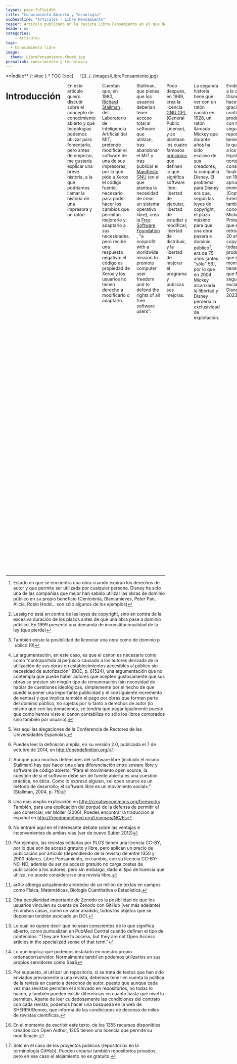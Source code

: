 ```yaml
---
layout: page-fullwidth
title: "Conocimiento Abierto y Tecnología"
subheadline: "Artículos - Libre Pensamiento"
teaser: Artículo publicado en la revista Libre Pensamiento en el que desarrollo la idea de la necesidad de publicar de forma no sólo gratuita, sino "libre".
header: no
categories:
    - Articulos
tags:
  - Conocimiento libre
image:
  thumb: LibrePensamiento-thumb.jpg
permalink: conocimiento-y-tecnologia
---
```


<div class="row">
<div class="medium-4 medium-push-8 columns" markdown="1">
<div class="panel radius" markdown="1">
**Índice**
{: #toc }
*  TOC
{:toc}
</div>
![](../../images/LibrePensamiento.jpg)
</div><!-- /.medium-4.columns -->


<div class="medium-8 medium-pull-4 columns" markdown="1">

# Introducción #
En este artículo quiero discutir sobre el concepto de conocimiento abierto y qué tecnologías podemos utilizar para fomentarlo, pero antes de empezar, me gustaría explicar una breve historia, a la que podríamos llamar la historia de una impresora y un ratón.

Cuentan que, en 1980, [Richard Stallman](https://www.stallman.org/) , del Laboratorio de Inteligencia Artificial del MIT, pretende modificar el software de una de sus impresoras, por lo que  pide a Xerox el código fuente, necesario para poder hacer los cambios que permitan mejorarlo y adaptarlo a sus necesidades, pero recibe una respuesta negativa: el código es propiedad de Xerox y los usuarios no tienen derecho a modificarlo o adaptarlo.

Stallman, que piensa que los usuarios deberían tener acceso total al software que utilizan, tras abandonar el MIT y tras publicar el [Manifiesto GNU](http://www.gnu.org/gnu/manifesto.es.html)  (en el que plantea la necesidad de crear un sistema operativo libre), crea la [Free Software Foundation](https://www.fsf.org/) , "a nonprofit with a worldwide mission to promote computer user freedom and to defend the rights of all free software users".

Poco después, en 1989, crea la licencia [GNU GPL](http://www.gnu.org/licenses/gpl.html) (General Public License), y se plantean los cuatro famosos [principios](https://www.gnu.org/philosophy/free-sw.es.html) que definen lo que significa software libre: libertad de ejecutar, libertad de estudiar y modificar, libertad de distribuir, y la libertad de mejorar el programa y publicas sus mejoras.

La segunda historia tiene que ver con un ratón nacido en 1928, un ratón llamado Mickey que durante años ha sido esclavo de sus creadores, la compañía Disney. El problema para Disney era que, según las leyes de copyright, el plazo máximo para que una obra pasara a dominio público[^fn1], era de 75 años (antes "sólo" 56), por lo que en 2004 Mickey alcanzaría la libertad y Disney perdería la exclusividad de explotación.

Evidentemente, a la compañía Disney no le hace mucha gracia perder el control sobre un producto que con toda seguridad le reporta grandes beneficios, por lo que presiona a los legisladores norteamericanos consiguiendo finalmente que en 1998 se apruebe una enmienda (Copyright Term Extension Act, también conocida como Mickey Mouse Protection Act) que extiende retroactivamente 20 años más el copyright para todas aquellas producciones que en ese momento lo tienen, por lo que Micky seguirá siendo esclavo de la Disney hasta 2023.

En esta historia juega un papel importante Lawrence Lessig, que considera injusto alargar (cada vez más) los plazos del copyright para beneficiar (básicamente) a grandes compañías a expensas de la inmensa mayoría de consumidores de productos culturales, y que considera incorrectos los argumentos que se suelen utilizar para la defensa de la extensíon de los plazos[^fn2]. del copyright.

Al igual que Stallman, Lessig crea en 2001 una fundación, [Creative Commons](http://creativecommons.org), una organización sin ánimo de lucro que "nace con la misión de ofrecer soporte técnico y legal a un movimiento que defiende la necesidad de acceso universal a la investigación, la educación y la participación cultural como modelo de crecimiento, innovación y desarrollo." (Vera, 2014) utilizando por lo tanto el copyright no para excluir, sino para integrar, para permitir el acceso abierto al conocimiento.

Aunque son ampliamente conocidas, recordemos que las licencias Creative Commons implican diferentes niveles de "apertura" en función de cómo se [combinan una serie de criterios](http://creativecommons.org/choose/): permitir o no la creación de adaptaciones y modificaciones de la obra (ND cuando no se permiten), y en ese caso, si es necesario o no que la obra modificada se comparta de la misma forma (SA, cuando hay que compartir de la misma forma), y finalmente si se permite o no el uso comercial de la obra (NC si no se permite el uso comercial)[^fn3].

# Cercamientos #
¿Por qué estas dos historias? Porque son el reflejo de dos formas de ver y de hacer, de dos formas de entender las producciones culturales. Tanto en el caso del software como en el de los productos culturales en general, nos encontramos con quienes defienden lo privado, lo cerrado frente a quienes defienden lo abierto, lo común, lo público.

Y también porque creo que es imprescindible reivindicar la segunda opción, reivindicar la necesidad de defender y fomentar el conocimiento abierto, puesto que, aunque cada día se escuchan más voces a su favor, también es cierto que cada día nos encontramos con amenazas, con intentos de limitarlo, con la aparición de nuevos ["cercamientos culturales"](http://es.wikipedia.org/wiki/Cercamiento) de lo que debemos entender que es un bién común.

>"(...) we are in the middle of a second  enclosure movement. While it sounds grandiloquent to call it "the  enclosure of the intangible commons of the mind," in a very real sense  that is just what it is. True, the new state-created property rights  may be "intellectual" rather than "real," but once again things that  were formerly thought of as common property, or as "uncommodifiable," or  outside the market altogether, are being covered with new, or newly  extended, property rights." (Boyle 2008, p. 62)

Como ejemplo de cercamiento de lo que se entiende tradicionalmente por bien común, lo encontramos en nuestro país con la ["Ley Montoro"](https://www.boe.es/boe/dias/2013/12/30/pdfs/BOE-A-2013-13756.pdf) que reproduce los antiguos cercamientos de los bienes comunales. Por lo que respecta al conocimiento, entre también podemos ver como cercamiento el [Real Decreto 624/2014](http://www.boe.es/boe/dias/2014/08/01/pdfs/BOE-A-2014-8275.pdf), "por el que se desarrolla el derecho de remuneración a los autores por los préstamos de sus obras realizadas en determinados establecimientos accesibles al público", es decir,  el decreto que regula la aplicación a las bibliotecas (excepto a las de municipios de menos de 5000 habitantes y a las de instituciones docentes del sistema educativo español) de un canon por el préstamo de libros de 0,16€ por ejemplar adquirido por la biblioteca más 0,05 por socio de la misma[^fn4].

Por otra parte, también se encuentra en proceso de aprobación definitiva el ["Proyecto de ley de reforma de la Ley de Propiedad Intelectual"](https://docs.google.com/viewer?url=http%3A%2F%2Fwww.senado.es%2Flegis10%2Fpublicaciones%2Fpdf%2Fsenado%2Fbocg%2FBOCG_D_10_388_2650.PDF), una ley que en la línea de la Ley Montoro, supone un ataque de la idea de los bienes comunes y, en este caso, a la idea de conocimiento abierto. Podemos destacar aquí dos elementos de la ley.

En primer lugar, lo que se conoce como el canon AEDE (por referencia a la Asociación de Editores de Diarios Españoles) o la Tasa Google, que hará que tanto Google ([Google News](https://news.google.es/)) como otros buscadores o enlazadores ([Menéame](https://www.meneame.net/), [Flipboard](https://flipboard.com/)...), puedan publicar sin necesidad de autorización extractos (fragmentos no significativos) de noticias extraídas de otros medios, pagando a cambio una tasa a través de las entidades de gestión (CEDRO).

A pesar de que una parte significativa de los medios (los que tienen que percibirla) están en contra de este canon (por ejemplo la AEEPP, [Asociación Española de Editoriales de Publicaciones Periódicas](http://www.aeepp.com/), uno de los miembro de la [Coalición Pro Internet](http://coalicionprointernet.com/)),en España, a diferencia de otros países con legislaciones similares,se trata de un "derecho inalienable" para los creadores de noticias, es decir, que si un diario pensara que le es beneficioso  que otros utilicen parte de sus noticias (porque finalmente recibirá más visitas), y por lo tanto quisiera permitirlo sin necesidad de recibir una compensación económica, no podría hacerlo. De la misma forma, los agregadores tendrían que pagar incluso por contenidos con licencias que permitan su reutilización. El efecto previsible es la penalización de los nuevos medios, que perderán parte de su visibilidad (Ortiz, 2014), y el incremento del poder de las cabeceras conocidas.

Y por último, otro ejemplo de "derecho inalienable" que recoge el proyecto de ley es el de los autores de manuales universitarios o similares que, quieran o no, veran cómo las universidades pagarán un canon (unos 5€ por alumno) a una sociedad de gestión.

De nuevo, independientemente de las repercusiones económicas, implica también un nuevo atentado a los legítimos derechos de aquellas personas que deseen que sus obras se utilicen de una forma libre, a aquellas personas que defienden el conocimiento abierto y la publicación abierta.[^fn5]


# Abierto o Libre #
Por lo que hemos visto con las licencias Creative Commons, lo "abierto" puede implicar diferentes significados, y en ocasiones no queda claro a qué nos estamos refiriendo cuando hablamos de "acceso abierto" o de "conocimiento abierto". En ocasiones, con abierto estamos hablando de gratuito, y en ocasiones de libre, y creo que es necesario aclarar si significan lo mismo o no, puesto que es esta última acepción, la libertad, la que constituye el elemento fundamental de lo que estoy hablando.

La confusión recuerda a la que se produce también con el significado de "software libre" cuando se lo equipara con software gratuito, a pesar de que, como recuerda Stallman, "El «software libre» es una cuestión de libertad, no de precio. Para comprender este concepto, debemos pensar en la acepción de libre como en «libertad de expresión» y no como en «barra libre de cerveza»." (Stallman, 2004, p. 59). De una forma similar, cuando se habla de conocimiento abierto en ocasiones se interpreta como conocimiento gratuito sin que eso implique que se trate de conocimiento libre.

Una de las primeras definiciones de qué significa acceso abierto es la que aparece en la [Budapest Open Access Initiative](http://www.budapestopenaccessinitiative.org/translations/spanish-translation) (BOAI), un manifiesto que surge a partir de una conferencia  organizada en Budapest (febrero de 2002) por el Open Society Institue (actualmente [Open Society Foundations](http://www.opensocietyfoundations.org/)), cuyo objetivo es fomentar el acceso a la literatura científica.

En la BOAI se realiza la siguiente definición de acceso abierto:
>"Por "acceso abierto" a esta literatura queremos decir su disponibilidad gratuita en Internet público, permitiendo a cualquier usuario leer, descargar, copiar, distribuir, imprimir, buscar o usarlos con cualquier propósito legal, sin ninguna barrera financiera, legal o técnica, fuera de las que son inseparables de las que implica acceder a Internet mismo. La única limitación en cuanto a reproducción y distribución  y el único rol del copyright en este dominio, deberá ser dar a los autores el control sobre la integridad de sus trabajos y el derecho de ser adecuadamente reconocidos y citados."

Como vemos, se pone el énfasis en el acceso gratuito y en mantener la integridad de las obras (y por lo tanto la no posibilidad de modificarlas).

Poco después, aparecen dos nuevas declaraciones, la [Bethesda Statement on Open Access Publishing](http://legacy.earlham.edu/~peters/fos/bethesda.htm) (junio de 2003) y la [Berlin Declaration on Open Access to Knowledge in the Sciences and Humanities](http://openaccess.mpg.de/Berlin-Declaration) (octubre de 2003), en las que se produce un cambio significativo en cómo se entiende lo que significa "acceso abierto", se mantiene la idea de acceso gratuito, pero además se afirma que para definir un contenido como "abierto", los usuarios deben tener

>"(licencia) para hacer y distribuir trabajos derivativos, en cualquier medio digital para cualquier propósito responsable, todo sujeto al reconocimiento apropiado de autoría."

Como vemos, en esta nueva declaración se añade a la definición de "abierto" la posibilidad de realizar trabajos derivados, de utilizar, como hacía Disney, productos existentes para crear algo nuevo o simplemente para mejorarlo.

Finalmente, a partir de un nuevo encuentro diez años después de la BOAI, se publican una serie de [recomendaciones](http://www.budapestopenaccessinitiative.org/boai-10-translations/spanish) en las que se aclara el concepto de acceso abierto, con la diferenciación entre "acceso abierto gratis" y "acceso abierto libre", y en las que se prima el acceso abierto libre recomendando que

>"Cuando sea posible, las políticas de las entidades financiadoras deberían exigir el acceso abierto libre (libre OA), preferiblemente a través de una licencia CC-BY o su equivalente."

Aunque hay quienes defienden realizar esta diferenciación entre "gratis" y "libre" para caracterizar el acceso abierto (Suber, 2012), por mi parte prefiero la definición que ofrece la [Fundación Conocimiento Abierto](https://okfn.org/) (que se aplica tanto a contenido como a datos), que no realiza tal distinción y que pone el énfasis en la libertad (no sólo en la accesibilidad o gratuidad) de uso y modificación:

"Open means anyone can freely access, use, modify, and share for any purpose (subject, at most, to requirements that preserve provenance and openness)." O también "Open data can be freely used, modified, and shared by anyone for any purpose"[^fn6].

En base a estas definiciones queda claro que tanto si hablamos de "abierto" como de "libre", la clave está en la posibilidad de modificación. Por lo tanto, el software con licencia GPL es software libre y también abierto[^fn7], pero no son libres todas las licencias Creative Commons, sólo lo serían CCZero (dominio público), Atribución (BY) y Atribución Compartir-Igual (BY-SA), mientras que no lo son No Derivados (ND) ni NoComercial (NC) puesto que en ambos casos hay restricción de alguna libertad: la primera porque impediría reutilizar un trabajo en una obra derivada, y la segunda tampoco al impedir su uso comercial[^fn8].

Teniendo en cuenta esto, a partir de ahora, cuando me refiera a conocimiento o acceso abierto estaré hablando de conocimiento que es libremente accesible y libremente modificable.


# Tecnología #
En este apartado mostraré algunas de las tecnologías, que pueden facilitar el desarrollo del conocimiento abierto. Intentaré mostrar también algo quizás obvio, que la tecnología no es la panacea. Como todos sabemos, la tecnología la podemos utilizar para alcanzar diferentes objetivos, podemos utilizarla tanto para crear como para destruir, y podemos utilizarla tanto para cerrar como para abrir.

## Repositorios ##
Hemos visto que la BOAI, proponía dos formas de fomentar la difusión abierta del conocimiento académico, publicando en revistas científicas que permitan el acceso abierto a sus contenidos, y/o depositando (auto archivando) sus artículos en repositorios digitales. Es lo que actualmente se conoce como las "dos vías" para el acceso abierto, la "vía dorada" (revistas de acceso abierto) y la "vía verde" (repositorios)[^fn9].

Evidentemente, en ambos casos es necesaria la tecnología, tanto a nivel de hardware como a nivel de software, pero como comentaba hace un momento, aunque quizás necesaria, en absoluto es suficiente para favorecer el acceso abierto con las características de libertad que comentaba antes, pues en ambos casos, revistas y repositorios, podríamos estar hablando tanto de acceso abierto "gratis" como de acceso abierto "libre".

Es más, en el caso de la publicación en revistas OA,en las que el lector puede acceder gratuitamente a sus contenidos, puede que ni siquiera sean realmente gratis, puesto que en muchas ocasiones son los autores (o sus instituciones) quienes estén pagando a las editoriales lo que estas no cobran a los lectores[^fn10].

Por lo que respecta a la vía del autoarchivo, este puede realizarse en diferentes tipos de repositorios: institucionales, temáticos y genéricos.

Los repositorios institucionales, tal y como son definidos por [SPARC](http:///www.sparc.arl.org/) son "digital collections that capture and preserve the intellectual output of university communities---respond to two strategic issues facing academic institutions: 1) they provide a central component in reforming scholarly communication by stimulating innovation in a disaggregated publishing structure; and 2) they serve as tangible indicators of an institution's quality, thus increasing its visibility, prestige, and public value."

Por poner sólo un ejemplo, puedes visitar el [Dipòsit Digital de Documents de la UAB](http://ddd.uab.cat).

Los repositorios temáticos incluyen documentos dentro de un ámbito disciplinario específico. Por ejemplo, [arXiv](http://arxiv.org), uno de los más antiguos[^fn11], o [PubMed Central](http://www.ncbi.nlm.nih.gov/pmc/), con 3,2 millones de artículos de Biomedicina y Ciencias de la Vida.

En cuanto a los genéricos, evidentemente se caracterizan por no limitarse a un campo disciplinar, y por permitir una gran variedad de tipos de productos a depositar (artículos, pero también datos, imágenes...). Pondré como ejemplo en este caso [Figshare](http://figshare.com/), un repositorio que ofrece un servicio de pago y/o gratuito para el depósito de todo tipo de productos de investigación, y [ZENODO](http://zenodo.org), otro repositorio que admite cualquier tipo de objeto[^fn12].

Aunque puede que no sean los más representativos, lo interesante de estos dos repositorios es que aunque por lo general las políticas de los repositorios es que sea el autor quien elija el tipo de licencia[^fn13], en su caso apuestan por el "auténtico" acceso abierto. Por ejemplo, Figshare, es un servicio gratuito sólo para aquellos objetos que se hacen accesibles públicamente, si queremos que sean privados será necesario pagar una cuota. Además, la licencia que se aplica es de tipo CC-BY para los objetos no-datos, y CC0 para los datos. Por su parte, Zenodo aunque permite que los usuarios elijan el tipo de licencia, apuesta también por "open data in all its forms (meaning data that anyone is free to use, reuse, and redistribute)".

En cualquier caso, como vemos, lo relevante no es tanto el servicio que utilicemos, sino su política en cuanto a las licencias que permiten o fomentan y "nuestra política" en cuanto al tipo de licencias que preferimos utilizar.


## Escritura abierta ##
Evidentemente, antes de poder publicar o depositar hay que escribir, y si trabajamos en equipo una opción es utilizar software para la escritura colaborativa para evitar el típico circuito de envíos y reenvíos de documentos por correo electrónico con las aportaciones de los diferentes colaboradores y con las sucesivas correcciones. No voy a hablar  de editores en la nube como [Google Docs](http://docs.google.com), [Zoho Docs](http://www.zoho.com/docs/), o los más recientes [Quip](http://quip.com), o [Hackpad](http://hackpad.com) (adquirido por Dropbox)  todos ellos del tipo SaaS (Software as a Service), es decir, software que no instalamos en nuestro servidor sino que lo ejecutamos en "la nube" y que en la mayoría de los casos es software propietario (no libre).

Existen alternativas libres[^fn14], algunas de ellas menos atractivas estéticamente y con menos funcionalidades de edición, como por ejemplo [TitanPad](http://titanpad.com), [Etherpad](http://etherpad.org), o [Fiduswriter](http://es.fiduswriter.org) (que se presenta a sí mismo como un editor en línea para la escritura colaborativa pensado especialmente para académicos).

Aunque esos programas nos pueden facilitar la vida, realmente tienen poco que ver con el conocimiento abierto, puesto que podemos utilizarlos simplemente para crear, colaborativamente, productos cerrados (a los que únicamente vamos a tener acceso nosotros y nuestros colaboradores), o que posteriormente vamos a hacer públicos pero no abiertos en el sentido que hemos definido antes.

Evidentemente, podríamos poner los documentos a disposición de la comunidad depositándolos en un repositorio, pero de nuevo no es el software concreto que hayamos utilizado el que definirá el grado en que será abierto, sino el tipo de licencia que utilicemos[^fn15].

Un claro ejemplo de esto podemos encontrarlo con los contenidos disponibles en [OER Commons](http://www.oercommons.org/), un repositorio de recursos educativos abiertos (Open Educational Resources) en el que pueden descargarse de forma gratuita una gran cantidad de materiales educativos y además ofrece una herramienta de edición on line para la creación de contenidos, [Open Author](https://www.oercommons.org/open-author-about), que permite la edición colaborativa de este tipo de recursos, y permite, especialmente, reutilizarlos para modificarlos y adaptarlos, siempre y cuando los creadores hayan escogido una licencia CC que lo permita[^fn16]. Por lo tanto, se trata de una forma diferente de escritura colaborativa, en la que no se colabora directamente con el autor original, sino trabajando en la propia versión de forma independiente pero manteniendo la atribución de autoría del trabajo original.

Esto último, la posibilidad de reutilizar y mezclar otros recursos, me parece sin duda alguna lo más interesante de la plataforma, puesto que se ajusta a la concepción de conocimiento abierto que he defendido anteriormente.

Ignoro si existe el concepto, pero creo que no estaría mal poder hablar en estos casos de "escritura abierta".

Sin embargo, aunque interesante, lo que quiero proponer es la utilización de otro tipo de tecnología.

Como alternativa de escritura colaborativa que permita y fomente la "mezcla", la modificación y la reutilización de contenidos, podemos pensar también, evidentemente, en la utilización de wikis. Tenemos un fantástico ejemplo con [Wikipedia](http://es.wikipedia.org), la enciclopedia libre fruto de la colaboración de miles de personas, y que publica sus contenidos con licencia CC-BY-SA.

Pero aunque la tecnología wiki en general y la Wikipedia en particular son excelentes productos, en los últimos tiempos están surgiendo propuestas de utilizar otra tecnología para la escritura colaborativa, especialmente, pero no solo, para la escritura académica (Lawson, 2013; Massey, 2013; Owens, 2013; Shaffer, 2013.). Quienes lo hacen, proponen que dirijamos nuevamente nuestra mirada al mundo del software libre, que desde hace años utiliza herramientas como [GitHub](http://github.com), repositorio originalmente utilizado por programadores informáticos en el que se deposita código de software para que otras personas puedan colaborar en el desarrollo del mismo (o simplemente descargarlo para utilizarlo).

Aunque originalmente pensado para el software, la propuesta que serealiza es aprovecharse de la naturaleza eminentemente colaborativa de GitHub (y su potencia como sistema de control de versiones) para incluir, además de código, otro tipo de recursos como artículos, libros, lecciones, programas de asignaturas, o cualquier otro tipo de contenido cultural.

Desde mi punto de vista, lo que da su carácter de herramienta (casi) ideal para la "escritura abierta", es bifurcaciones (fork, en lenguaje  GitHub) de proyectos existentes sin necesidad de solicitar permiso al propietario[^fn17].De esa forma, cualquier usuario puede crear su propia versión de un proyecto para a partir de ahí poder mejorar o modificar el original.

Imaginemos, por ejemplo, que he elaborado unos materiales docentes diseñados específicamente para la asignatura que estoy impartiendo y adaptados a las características de mis estudiantes. Una buena práctica sería poner esos materiales a disposición de la comunidad colgándolos, por ejemplo, en el repositorio digital de mi universidad con una licencia abierta, de forma que pudieran ser utilizados por cualquier persona.

Eso permitiría que otro docente (a partir de ahora me referiré a él como OtroDocente) pudiera utilizarlos adaptándolos a las necesidades de su propia docencia, pero si esa persona quisiera hacerme sugerencias sobre posibles cambios, o simplemente hiciera cambios que a mi me gustaría adaptar, el proceso de comunicación y revisión de cambios empezaría a ser complicado.

Si en vez de (o además de) utilizar el repositorio de mi universidad (o cualquier otro repositorio) tengo las lecciones de mi curso en un repositorio en GitHub, el proceso (simplificado) habría sido el siguiente:

* OtroDocente crea una bifurcación (fork), que generará una copia exacta de mi repositorio original en su propio espacio en GitHub.
* A partir del fork, OtroDocente crea un "clon", una nueva réplica de los contenidos en su ordenador personal.
* OtroDocente realiza, en los contenidos del ordenador personal, las modificaciones que desee.
* OtroDocente sincroniza los cambios realizados en su ordenador personal con su repositorio en GitHub ("pull").
* Los cambios realizados por OtroDocente no modifican nada en mi propio repositorio hasta que OtroDocente solicita que se incluyan. Para ello hace un "Pull Request", una solicitud de actualización.
* Puedo aceptar o no la solicitud de cambio. Si la acepto, mi repositorio quedará modificado, añadiéndose una nueva versión a la ya existente (y conservando el historial de los cambios realizados).
* Puedo hacer seguimiento de los cambios realizados por OtroDocente en su bifurcación aunque este no me informe ni haga una solicitud de actualización.

Podríamos seguir un procedimiento similar para, por ejemplo, traducir un libro a otro idioma, o cualquier otra manipulación de los materiales originales.

Personalmente me parece fascinante esta forma de escritura, aunque reconozco que plantea algunos problemas. El primero probablemente es el más fácilmente solucionable, y consiste en el (posible) miedo a la tecnología que hay detrás, a las dificultades para su utilización, para dominarla, y a que efectivamente implica muchos cambios con nuestra forma de trabajar habitual.

Pero como digo, creo que es el menor de los problemas, puesto que en primer lugar parece más complicado de lo que es en realidad y, si necesitamos ayuda podemos recurrir a la comunidad (foros...) y también es posible encontrar gran cantidad de documentación de ayuda, tanto para usuarios avanzados como noveles (por ejemplo, Konrad M. Lawson (2013a) explica de una forma muy clara los conceptos de fork y pull request).

Además, a nivel de software podemos encontrar distintas opciones que faciliten nuestro trabajo. Estos serían unos cuantos ejemplos.

Si lo que queremos es facilidad de uso, [Penflip](http://www.penflip.com) y [Authorea](http://www.authorea.com) son dos servicios interesantes que comparten varias características: alojamiento gratuito para proyectos públicos, software de edición SaaS que facilita el proceso de escritura en formato markdown, y conexión con nuestro espacio GitHub.

Creo que Penflip se acerca más a mis requerimientos puesto que Authorea no deja claro en qué consiste un proyecto público (no parece que sea más que la posibilidad de ver y añadir comentarios, pero no de editar o crear derivados), mientras que Penflip permite elegir el tipo de licencia CC para nuestro texto y, para aquellos proyectos de otros usuarios que tienen la licencia adecuada, podemos crear derivados y someter nuestras propuestas de modificaciones al autor original, todo en un entorno sencillo y amigable.

[GitBook](http://www.gitbook.io), como los anteriores, tiene la característica de repositorio, es decir, que podemos explorar los proyectos de otros usuarios (actualmente más de 700 libros), que pueden ser gratuitos o de pago, y entre los gratuitos podemos encontrar diferentes tipos de licencias. Podemos tener alojado el texto en sus servidores (con características Git) o en nuestro propio GitHub (un ejemplo, el libro ProGit podemos encontrarlo en http://gitbookio.gitbooks.io/progit/ y en https://github.com/progit/progit), por lo tanto podemos crear derivados de esos proyectos.

No ofrece sin embargo software SaaS de edición en línea, pero podemos descargar su editor markdown (diseñado especialmente para dar estructura de capítulos a la publicación) que por supuesto podemos conectar con nuestra cuenta GitHub.

Otra opción es [Prose](http://prose.io), que a diferencia de los anteriores no ofrece alojamiento en su servidor y por lo tanto tampoco permite explorar proyectos de otras personas. Consiste únicamente en una interfaz online que conecta directamente con nuestro GitHub y que podemos utilizar en su versión SaaS o [descargar](http://github.com/prose/prose) en nuestro propio ordenador/servidor.

Por último, [Github-Bookeditor](http://editor.oerpub.org/) es un proyecto de [OERPUB](http://oerpub.org), "a community that discuss and develop open source technology focused on designing, and implementing "An architecture for remixable Open Educational Resources (OER)"". El editor, que podemos [descargar](http://github.com/oerpub/github-bookeditor) en nuestro ordenador/servidor, está diseñado para facilitar la elaboración de materiales docentes y, como los anteriores, nos permite conectar con nuestra cuenta GitHub.

Como vemos, tenemos múltiples posibilidades, y casi con toda seguridad alguna de ellas se ajustará a nuestras necesidades y nuestras habilidades técnicas.

Por lo tanto, insisto en que las dificultades técnicas no son el mayor de nuestros problemas, sino lo que Konrad M. Lawson, (2013b) plantea como problemas "disciplinarios", que pueden dificultar que los académicos opten por lo que denomina "fork the academy". Esos problemas creo que pueden resumirse en dos grandes categorías.

Por un lado el hecho de que GitHub es quizás una forma extrema de exposición. Dado que además de la colaboración GitHub permite (siempre y cuando utilicemos la herramienta de una forma adecuada) un riguroso control de versiones y por lo tanto el registro de todos los pasos que hemos realizado hasta conseguir un producto final, nuestros errores, nuestras rectificaciones, el tiempo invertido en el trabajo... , quedaríamos "expuestos" de una forma que puede no ser agradable. Aunque puede ser cierto (no a todo el mundo le gusta mostrarse desnudo en público), también es cierto que deberíamos acostumbrarnos a ver como algo normal que el proceo de creación (de cualquier tipo) no es algo idílico como puede parecer cuando leemos artículos o libros científicos, sino que es un proceso que implica dudas, errores... y que no pasa nada si estos se hacen públicos. Además, deberíamos acostumbrarnos a hacer público un trabajo que consideramos todavía no finalizado, susceptible de mejorar por nuestras propias aportaciones pero también gracias a las aportaciones de otras personas. Creo que, por lo menos en la Academia, esto es difícil, aunque debería ser factible.

La otra categoría de problemas la considero más delicada, puesto que hacen referencia a las posibles consecuencias negativas para la carrera académica. El miedo a ser plagiados, a que roben nuestras ideas (aunque esto no es algo exclusivo de GitHub), que puede llevarnos a preferir el secretismo, a reservar nuestro producto hasta que tenga su forma definitiva para publicarlo de una forma tradicional, puesto que, además de lo dicho más arriba, las políticas de evaluación académica penalizan (o como mínimo no recompensan) formas alternativas de comunicación. Es cierto que en algunos casos es factible publicar de ambas formas (publicación tradicional y GitHub), pero seguro que en más de una ocasión tendríamos problemas para defender la autoría colectiva de una obra.

Pero estos problemas, en la práctica, no son problemas vinculados directamente a la utilización de una tecnología como GitHub. El "problema" no es la tecnología sino lo que hay antes que ella, es decir, los motivos que nos llevan a utilizarla, motivos que tienen que ver con elecciones personales basadas en la creencia en la ética del conocimiento abierto. Evidentemente, si no compartimos esa ética, la tecnología que la permite será problemática.

Finalmente, mi propuesta para una escritura abierta implicaría.
* Elige una licencia abierta para tus obras (CC-BY o CC-BY-SA.
* Aloja tu obra en GitHub.
* Para la edición, utiliza formato Markdown.
* Crea una copia en un formato abierto (odt, rtf, pdf...)
* Deposita esa copia en un repositorio (institucional y/o temático) que incluya un enlace al contenido depositado en GitHub.

Y si todavía no estás convencido, quizás te ayude ver algunos ejemplos de textos disponibles en GitHub
* El libro "Opening Science", disponible para lectura en http://book.openingscience.org/ y La versión en GitHub https://github.com/openingscience/openingscience.github.io
* Artículo "Lord of the Files" sobre GitHub publicado en la revista Wired, con las traducciones aportadas por la comunidad: https://github.com/WiredEnterprise/Lord-of-the-Files
* Materiales de un taller sobre el gestor de referencias bibliográficas Zotero: https://github.com/adam3smith/zotero-workshops
* GITenberg, colección de libros del proyecto Gutenberg alojados en GitHub: https://github.com/GITenberg (¡impresionante!)
* Uno de los artículos que he utilizado en el apartado sobre GitHub y Academia: https://github.com/Harrison-M/hastac-blog/blob/master/2013/10/githubandacademia.md
* Y, por supuesto, un libro multiidioma sobre Git: https://github.com/progit/progit


# Conclusión #
Y ahora sí, para finalizar, y a modo de conclusión, permitidme que "robe" una cita del (interesante) blog de Jordi Adell (Adell, 2014), en una entrada en la que cita el libro de Facer, K. & Selwyn, N. (2013). The Politics of Education and Technology: Conflicts, Controversies, and Connections.

>"(...) the critical perspective [toward educational technology] is rooted in a broader recognition of technology and education as a set of profoundly political processes and practices that are usefully described in terms of issues of power, control, conflict, and resistance. As such, much of the underlying impetus for a critical approach toward educational technology stems from a desire to foster and support issues of empowerment, equality, social justice, and participatory democracy."


# Addenda #
Esto convencido de que este texto no sólo es incompleto: he tocado muchos temas de forma excesivamente somera, he dejado muchos otros en el teclado tintero, y tampoco conozco todas las herramientas existentes, por lo que seguro que hay alguna que ni siquiera ha sido mencionada. Además, puesto que (lo confieso) tampoco tengo un conocimiento realmente a fondo de las herramientas que he mencionado, seguro que también incluye más de una incorrección en la descripción que he realizado de las mismas. Finalmente, puede que incluso haya utilizado de forma incorrecta alguno de los conceptos teóricos que he tratado.

¿Supone esto un problema? Creo que sí (la posible constatación de errores seguro que afecta a mi autoestima), pero un problema solucionable si aplicamos los principios que he propuesto. ¿Cómo?

En primer lugar, para posibilitar lo que propongo a continuación, es necesario que la licencia de este texto sea diferente a la que utiliza Libre Pensamiento (CC-BY-NC-ND) y utilizar una licencia abierta CC-BY algo a lo que han accedido los editores de Libre Pensamiento.

La utilización de esta licencia permite que quienes consideren que el texto puede/debe ser modificado, corregido, mejorado... lo hagan, tanto avisando (Fork + Pull request) como sin avisar (Clone).

Si te apetece, el texto está disponible en un repositorio GitHub:

https://github.com/jmunoz298/conocimiento-y-tecnologia



# Referencias #
Adell, J. (2014, October 12). Para una tecnología educativa crítica | Jordi Adell: edu & tec. Retrieved from <http://elbonia.cent.uji.es/jordi/2014/10/12/para-una-tecnologia-educativa-critica/>

Boyle, J. (2008). The Public Domain. Enclosing the Commons of the Mind. New Haven: Yale University Press. Retrieved from http://www.thepublicdomain.org/download/

Lawson, K. M. (2013, March 26). Forks and Pull Requests in GitHub. Retrieved from http://chronicle.com/blogs/profhacker/forks-and-pull-requests-in-github/47753

Lawson, K. M. (2013, April 30). Fork the Academy. Retrieved from http://chronicle.com/blogs/profhacker/fork-the-academy/48935

Lessig, L. (2005). Por una cultura libre. Madrid: Traficantes de Sueños. Retrieved from http://www.traficantes.net/libros/por-una-cultura-libre

Massey, H. (2013, December 10). GitHub, Academia, and Collaborative Writing. Retrieved from https://www.hastac.org/blogs/harrisonm/2013/10/12/github-academia-and-collaborative-writing

Möller, E. (2006). The case for Free use: reasons not to use a Creative Commons -NC license. Open Source Jahrbuch. Retrieved from http://www.opensourcejahrbuch.de/download/jb2006/chapter_06/osjb2006-06-02-en-moeller.pdf

Ortiz, A. (2014, July 22). Crónica del mayor robo a internet jamás perpetrado. Retrieved from http://www.xataka.com/analisis/cronica-de-la-historia-del-mayor-robo-a-internet-jamas-perpetrado

Owens, T. (2013, November 21). Writing Collaborative Documentation with DokuWiki and GitHub | Tim Owens. Retrieved from <http://archive.timmmmyboy.com/2013/11/writing-collaborative-documentation-with-dokuwiki-and-github/>

Shaffer, K. (2013, May 26). Push, Pull, Fork: GitHub for Academics. Retrieved from http://www.hybridpedagogy.com/journal/push-pull-fork-github-for-academics/

Stallman, R. (2004). Software libre para una sociedad libre ([1 ̇ed. castellana].). Madrid: Traficantes de Sueños. Retrieved from http://www.traficantes.net/libros/software-libre-para-una-sociedad-libre

Suber, P. (2012). Open access. Cambridge, Mass: MIT Press. Retrieved from https://mitpress.mit.edu/sites/default/files/titles/content/9780262517638_Open_Access_PDF_Version.pdf

Vera, A. (2014, January). Guía Licencias Creative Commons. Retrieved from http://www.sideleft.com/guia-creative-commons/

#Notas
[^fn1]: Estado en que se encuentra una obra cuando expiran los derechos de autor y que permite ser utilizada por cualquier persona. Disney ha sido una de las compañías que mejor han sabido utilizar las obras de dominio público en su propio beneficio (Cenicienta, Blancanieves, Peter Pan, Alicia, Robin Hodd… son sólo algunos de los ejemplos)

[^fn2]: Lessig no está en contra de las leyes de copyright, sino en contra de la excesiva duración de los plazos antes de que una obra pase a dominio público. En 1999 presentó una demanda de inconstitucionalidad de la ley (que pierde)

[^fn3]: También existe la posibilidad de licenciar una obra como de dominio p´ublico (0)

[^fn4]: La argumentación, en este caso, es que el canon es necesario como como “contrapartida al perjuicio causado a los autores derivada de la utilización de sus obras en establecimientos accesibles al público sin necesidad de autorización” (BOE, p. 61524), una argumentación que no contempla que puede haber autores que acepten gustosamente que sus obras se presten sin ningún tipo de remuneración (sin necesidad de hablar de cuestiones ideológicas, simplemente por el hecho de que puede suponer una importante publicidad y el consiguiente incremento de ventas) y que implica también el pago por obras que formen parte del dominio público, no sujetas por lo tanto a derechos de autor (lo mismo que con las donaciones, se tendría que pagar igualmente puesto que como hemos visto el canon contabiliza no sólo los libros comprados sino también por usuario).

[^fn5]: Ver aquí las alegaciones de la Conferencia de Rectores de las Universidades Españolas.

[^fn6]: Puedes leer la definición amplia, en su versión 2.0, publicada el 7 de octubre de 2014, en http://opendefinition.org/

[^fn7]: Aunque para muchos defensores del software libre (incluido el mismo Stallman) hay que hacer una clara diferenciación entre soware libre y software de código abierto:
	“Para el movimiento open source, la cuestión de si el software debe ser de fuente abierta es una cuestión práctica, no ética. Como lo expresó alguien, «el open source es un método de desarrollo; el software libre es un movimiento social».” (Stallman, 2004, p. 75)

[^fn8]: Una más amplia explicación en http://creativecommons.org/freeworks
	También, para una explicación del porqué de la defensa de permitir el uso comercial, ver Möller (2006). Puedes encontrar la traducción al español en http://freedomdefined.org/Licenses/NC/Es

[^fn9]: No entraré aquí en el interesante debate sobre las ventajas e inconvenientes de ambas vías (ver de nuevo Suber 2012)

[^fn10]: Por ejemplo, las revistas editadas por PLOS tienen una licencia CC-BY, por lo que son de acceso gratuito y libre, pero  aplican un precio de publicación por artículo (dependiendo de la revista) de entre 1350 y 2900 dólares. Libre Pensamiento, en cambio, con su licencia CC-BY-NC-ND, además de ser de acceso gratuito no carga costes de publicación a los autores, pero sin embargo, dado el tipo de licencia que utiliza, no puede considerarse una revista libre.

[^fn11]: arXiv alberga actualmente alrededor de un millón de textos en campos como Física, Matemáticas, Biología Cuantitativa o Estadística.

[^fn12]: Otra peculiaridad importante de Zenodo es la posibilidad de que los usuarios vinculen su cuenta de Zenodo con GitHub (ver más adelante)
	En ambos casos, como un valor añadido, todos los objetos que se depositan tendrán asociado un DOI.

[^fn13]: Lo cual no quiere decir que no sean conscientes de lo que significa abierto, como puntualizan en PubMed Central cuando definen el tipo de contenidos: “They are free to access, but they are not Open Access articles in the specialized sense of that term.”

[^fn14]: Lo que implica que podemos instalarlo en nuestro propio ordenador/servidor. Normalmente tambi´en podemos utilizarlos en sus propios servidores como SaaS

[^fn15]: Por supuesto, al utilizar un repositorio, si se trata de textos que han sido enviados previamente a una revista, debemos tener en cuenta la política de la revista en cuanto a derechos de autor, puesto que aunque cada vez más revistas permiten el archivado en repositorios, no todas lo hacen, y también pueden existir diferencias en cuanto hasta qué nivel lo permiten. Aparte de leer cuidadosamente las condiciones del contrato con cada revista, podemos hacer una búsqueda en la web de SHERPA/Romeo, que informa de las condiciones de decenas de miles de revistas científicas.

[^fn16]: En el momento de escribir este texto, de los 1355 recursos disponibles creados con Open Author, 1205 tienen una licencia que permite su modificacin.

[^fn17]: Sólo en el caso de los proyectos públicos (repositorios en la terminología GitHub). Pueden crearse también repositorios privados, pero en ese caso el alojamiento no es gratuito.

</div><!-- /.medium-8.columns -->
</div><!-- /.row -->
